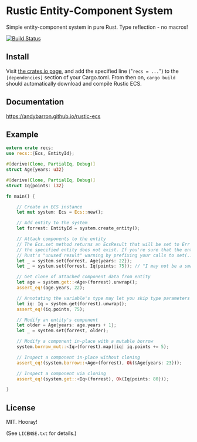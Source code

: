 Rustic Entity-Component System
==============================
Simple entity-component system in pure Rust. Type reflection - no macros!

[![Build Status](https://travis-ci.org/AndyBarron/rustic-ecs.svg?branch=master)](https://travis-ci.org/AndyBarron/rustic-ecs)

Install
-------
Visit [the crates.io page](https://crates.io/crates/recs), and add the
specified line ("`recs = ...`") to the `[dependencies]` section of your
Cargo.toml. From then on, `cargo build` should automatically download and compile
Rustic ECS.

Documentation
-------------
<https://andybarron.github.io/rustic-ecs>

Example
-------
```rust
extern crate recs;
use recs::{Ecs, EntityId};

#[derive(Clone, PartialEq, Debug)]
struct Age{years: u32}

#[derive(Clone, PartialEq, Debug)]
struct Iq{points: i32}

fn main() {

    // Create an ECS instance
    let mut system: Ecs = Ecs::new();

    // Add entity to the system
    let forrest: EntityId = system.create_entity();

    // Attach components to the entity
    // The Ecs.set method returns an EcsResult that will be set to Err if
    // the specified entity does not exist. If you're sure that the entity exists, suppress
    // Rust's "unused result" warning by prefixing your calls to set(..) with "let _ = ..."
    let _ = system.set(forrest, Age{years: 22});
    let _ = system.set(forrest, Iq{points: 75}); // "I may not be a smart man..."

    // Get clone of attached component data from entity
    let age = system.get::<Age>(forrest).unwrap();
    assert_eq!(age.years, 22);

    // Annotating the variable's type may let you skip type parameters
    let iq: Iq = system.get(forrest).unwrap();
    assert_eq!(iq.points, 75);

    // Modify an entity's component
    let older = Age{years: age.years + 1};
    let _ = system.set(forrest, older);

    // Modify a component in-place with a mutable borrow
    system.borrow_mut::<Iq>(forrest).map(|iq| iq.points += 5);

    // Inspect a component in-place without cloning
    assert_eq!(system.borrow::<Age>(forrest), Ok(&Age{years: 23}));

    // Inspect a component via cloning
    assert_eq!(system.get::<Iq>(forrest), Ok(Iq{points: 80}));

}
```

License
-------
MIT. Hooray!

(See `LICENSE.txt` for details.)